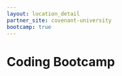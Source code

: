 ```yaml
---
layout: location_detail
partner_site: covenant-university
bootcamp: true
---
```


# Coding Bootcamp

